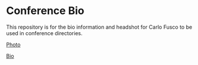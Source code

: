 # Conference Bio
This repository is for the bio information and headshot for Carlo Fusco to be used in conference directories.

[Photo](https://github.com/cfus98/ConferenceBio/blob/master/headshot.jpg)

[Bio](https://github.com/cfus98/ConferenceBio/blob/master/bio.md)
